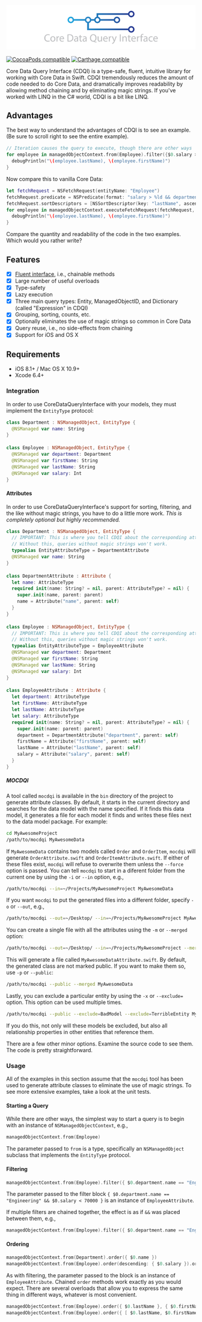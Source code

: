 ![CoreDataQueryInterface](CoreDataQueryInterface.png)

<!-- [![Build Status](https://travis-ci.org/Prosumma/CoreDataQueryInterface.svg)](https://travis-ci.org/Prosumma/CoreDataQueryInterface) -->
[![CocoaPods compatible](https://img.shields.io/cocoapods/v/CoreDataQueryInterface.svg)](https://cocoapods.org)
[![Carthage compatible](https://img.shields.io/badge/Carthage-compatible-4BC51D.svg?style=flat)](https://github.com/Carthage/Carthage)

Core Data Query Interface (CDQI) is a type-safe, fluent, intuitive library for working with Core Data in Swift. CDQI tremendously reduces the amount of code needed to do Core Data, and dramatically improves readability by allowing method chaining and by eliminating magic strings. If you've worked with LINQ in the C# world, CDQI is a bit like LINQ.

## Advantages

The best way to understand the advantages of CDQI is to see an example. (Be sure to scroll right to see the entire example).

```swift
// Iteration causes the query to execute, though there are other ways
for employee in managedObjectContext.from(Employee).filter({$0.salary > 70000 && $0.department.name == "Engineering"}).order(descending: {$0.lastName}, {$0.firstName}) {
  debugPrintln("\(employee.lastName), \(employee.firstName)")
}
```

Now compare this to vanilla Core Data:

```swift
let fetchRequest = NSFetchRequest(entityName: "Employee")
fetchRequest.predicate = NSPredicate(format: "salary > %ld && department.name == %@", 70000, "Engineering")
fetchRequest.sortDescriptors = [NSSortDescriptor(key: "lastName", ascending: false), NSSortDescriptor(key: "firstName", ascending: false)]
for employee in managedObjectContext.executeFetchRequest(fetchRequest, error: nil)! as! [Employee] {
  debugPrintln("\(employee.lastName), \(employee.firstName)")
}
```

Compare the quantity and readability of the code in the two examples. Which would you rather write?

## Features

- [x] [Fluent interface](http://en.wikipedia.org/wiki/Fluent_interface), i.e., chainable methods
- [x] Large number of useful overloads
- [x] Type-safety
- [x] Lazy execution
- [x] Three main query types: Entity, ManagedObjectID, and Dictionary (called "Expression" in CDQI)
- [x] Grouping, sorting, counts, etc.
- [x] Optionally eliminates the use of magic strings so common in Core Data
- [x] Query reuse, i.e., no side-effects from chaining
- [x] Support for iOS and OS X

## Requirements

- iOS 8.1+ / Mac OS X 10.9+
- Xcode 6.4+

### Integration

In order to use CoreDataQueryInterface with your models, they must implement the `EntityType` protocol:

```swift
class Department : NSManagedObject, EntityType {
  @NSManaged var name: String
}

class Employee : NSManagedObject, EntityType {
  @NSManaged var department: Department
  @NSManaged var firstName: String
  @NSManaged var lastName: String
  @NSManaged var salary: Int
}
```

#### Attributes

In order to use CoreDataQueryInterface's support for sorting, filtering, and the like without magic strings, you have to do a little more work. _This is completely optional but highly recommended._

```swift
class Department : NSManagedObject, EntityType {
  // IMPORTANT: This is where you tell CDQI about the corresponding attribute type generated by the mocdqi tool.
  // Without this, queries without magic strings won't work.
  typealias EntityAttributeType = DepartmentAttribute
  @NSManaged var name: String
}

class DepartmentAttribute : Attribute {
  let name: AttributeType
  required init(name: String? = nil, parent: AttributeType? = nil) {
    super.init(name, parent: parent)
    name = Attribute("name", parent: self)
  }
}

class Employee : NSManagedObject, EntityType {
  // IMPORTANT: This is where you tell CDQI about the corresponding attribute type generated by the mocdqi tool.
  // Without this, queries without magic strings won't work.
  typealias EntityAttributeType = EmployeeAttribute
  @NSManaged var department: Department
  @NSManaged var firstName: String
  @NSManaged var lastName: String
  @NSManaged var salary: Int
}

class EmployeeAttribute : Attribute {
  let department: AttributeType
  let firstName: AttributeType
  let lastName: AttributeType
  let salary: AttributeType
  required init(name: String? = nil, parent: AttributeType? = nil) {
    super.init(name: parent: parent)
    department = DepartmentAttribute("department", parent: self)
    firstName = Attribute("firstName", parent: self)
    lastName = Attribute("lastName", parent: self)
    salary = Attribute("salary", parent: self)
  }
}
```

##### MOCDQI

A tool called `mocdqi` is available in the `bin` directory of the project to generate attribute classes. By default, it starts in the current directory and searches for the data model with the name specified. If it finds this data model, it generates a file for each model it finds and writes these files next to the data model package. For example:

```bash
cd MyAwesomeProject
/path/to/mocdqi MyAwesomeData
```

If `MyAwesomeData` contains two models called `Order` and `OrderItem`, `mocdqi` will generate `OrderAttribute.swift` and `OrderItemAttribute.swift`. If either of these files exist, `mocdqi` will refuse to overwrite them unless the `--force` option is passed. You can tell `mocdqi` to start in a diferent folder from the current one by using the `-i` or `--in` option, e.g.,

```bash
/path/to/mocdqi --in=~/Projects/MyAwesomeProject MyAwesomeData
```

If you want `mocdqi` to put the generated files into a different folder, specify `-o` or `--out`, e.g.,

```bash
/path/to/mocdqi --out=~/Desktop/ --in=~/Projects/MyAwesomeProject MyAwesomeData
```

You can create a single file with all the attributes using the `-m` or `--merged` option:

```bash
/path/to/mocdqi --out=~/Desktop/ --in=~/Projects/MyAwesomeProject --merged MyAwesomeData
```

This will generate a file called `MyAwesomeDataAttribute.swift`. By default, the generated class are not marked public. If you want to make them so, use `-p` or `--public`:

```bash
/path/to/mocdqi --public --merged MyAwesomeData
```

Lastly, you can exclude a particular entity by using the `-x` or `--exclude=` option. This option can be used multiple times.

```bash
/path/to/mocdqi --public --exclude=BadModel --exclude=TerribleEntity MyAwesomeData
```

If you do this, not only will these models be excluded, but also all relationship properties in other entities that reference them.

There are a few other minor options. Examine the source code to see them. The code is pretty straightforward.

### Usage

All of the examples in this section assume that the `mocdqi` tool has been used to generate attribute classes to eliminate the use of magic strings. To see more extensive examples, take a look at the unit tests.

#### Starting a Query

While there are other ways, the simplest way to start a query is to begin with an instance of `NSManagedObjectContext`, e.g.,

```swift
managedObjectContext.from(Employee)
```

The parameter passed to `from` is a type, specifically an `NSManagedObject` subclass that implements the `EntityType` protocol. 

#### Filtering

```swift
managedObjectContext.from(Employee).filter({ $0.department.name == "Engineering" && $0.salary < 70000 })
```

The parameter passed to the filter block `{ $0.department.name == "Engineering" && $0.salary < 70000 }` is an instance of `EmployeeAttribute`.

If multiple filters are chained together, the effect is as if `&&` was placed between them, e.g.,

```swift
managedObjectContext.from(Employee).filter({ $0.department.name == "Engineering" }).filter({ $0.salary < 70000 })
```

#### Ordering

```swift
managedObjectContext.from(Department).order({ $0.name })
managedObjectContext.from(Employee).order(descending: { $0.salary }).order({ $0.lastName })
```

As with filtering, the parameter passed to the block is an instance of `EmployeeAttribute`. Chained `order` methods work exactly as you would expect. There are several overloads that allow you to express the same thing in different ways, whatever is most convenient.

```swift
managedObjectContext.from(Employee).order({ $0.lastName }, { $0.firstName })
managedObjectContext.from(Employee).order({ [ $0.lastName, $0.firstName ]} )
```

